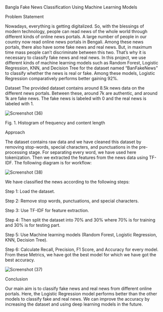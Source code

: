 Bangla Fake News Classification Using Machine Learning Models





Problem Statement

Nowadays, everything is getting digitalized. So, with the blessings of modern technology, people can read news of the whole world through different kinds of online news portals. A large number of people in our country now read online news portals in Bengali. Among these news portals, there also have some fake news and real news. But, in maximum time mass people can’t discriminate between this two. That’s why it is necessary to classify fake news and real news. In this project, we use different kinds of machine learning models such as Random Forest, Logistic Regression, KNN, and Decision Tree for the dataset named “BanFakeNews” to classify whether the news is real or fake. Among these models, Logistic Regression comparatively performs better gaining 92%.



Dataset
The provided dataset contains around 8.5k news data on the different news portals. Between these, around 7k are authentic, and around 1k are fake news. The fake news is labeled with 0 and the real news is labeled with 1.


![Screenshot (36)](https://user-images.githubusercontent.com/114852884/214569868-ed335830-6a25-406b-84d8-5092743414d0.png)

 Fig. 1. Histogram of frequency and content length
                                              
                                              
  
  
                        
Approach


 The dataset contains raw data and we have cleaned this dataset by removing stop-words, special characters, and punctuations in the pre-processing stage. For separating every word, we have used here tokenization. Then we extracted the features from the news data using TF-IDF. The following diagram is for workflow:



![Screenshot (38)](https://user-images.githubusercontent.com/114852884/214570316-7ff7d8bc-240c-414d-b8ef-96c6eccbca33.png)


We have classified the news according to the following steps:

Step 1:  Load the dataset.

Step 2:  Remove stop words, punctuations, and special characters.

Step 3:  Use TF-IDF for feature extraction.

Step 4: Then split the dataset into 70% and 30% where 70% is for training and 30% is for testing part.  

Step 5:  Use Machine learning models (Random Forest, Logistic Regression, KNN, Decision Tree).
   
Step 6:   Calculate Recall, Precision, F1 Score, and Accuracy for every model. From these Metrics, we have got the best model for which we have got the best accuracy.




![Screenshot (37)](https://user-images.githubusercontent.com/114852884/214572876-a29ef871-70a0-409f-886e-e61d85051082.png)




Conclusion


Our main aim is to classify fake news and real news from different online portals. Here, the Logistic Regression model performs better than the other models to classify fake and real news. We can improve the accuracy by increasing the dataset and using deep learning models in the future.


